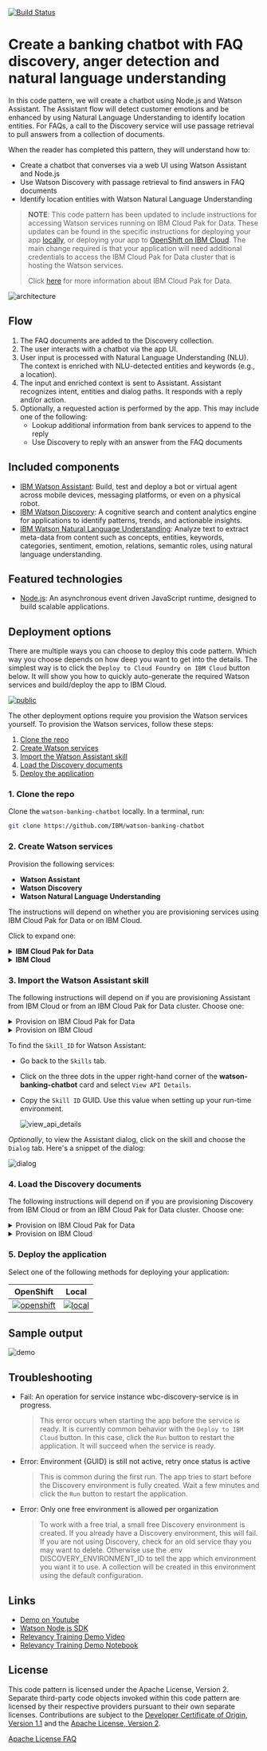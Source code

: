 [![Build Status](https://api.travis-ci.org/IBM/watson-banking-chatbot.svg?branch=master)](https://travis-ci.org/IBM/watson-banking-chatbot)

# Create a banking chatbot with FAQ discovery, anger detection and natural language understanding

In this code pattern, we will create a chatbot using Node.js and Watson Assistant. The Assistant flow will detect customer emotions and be enhanced by using Natural Language Understanding to identify location entities. For FAQs, a call to the Discovery service will use passage retrieval to pull answers from a collection of documents.

When the reader has completed this pattern, they will understand how to:

* Create a chatbot that converses via a web UI using Watson Assistant and Node.js
* Use Watson Discovery with passage retrieval to find answers in FAQ documents
* Identify location entities with Watson Natural Language Understanding

> **NOTE**: This code pattern has been updated to include instructions for accessing Watson services running on IBM Cloud Pak for Data. These updates can be found in the specific instructions for deploying your app [locally](doc/source/local.md), or deploying your app to [OpenShift on IBM Cloud](doc/source/openshift.md). The main change required is that your application will need additional credentials to access the IBM Cloud Pak for Data cluster that is hosting the Watson services.
>
> Click [here](https://www.ibm.com/products/cloud-pak-for-data) for more information about IBM Cloud Pak for Data.

![architecture](doc/source/images/architecture.png)

## Flow

1. The FAQ documents are added to the Discovery collection.
1. The user interacts with a chatbot via the app UI.
1. User input is processed with Natural Language Understanding (NLU). The context is enriched with NLU-detected entities and keywords (e.g., a location).
1. The input and enriched context is sent to Assistant. Assistant recognizes intent, entities and dialog paths. It responds with a reply and/or action.
1. Optionally, a requested action is performed by the app. This may include one of the following:
   * Lookup additional information from bank services to append to the reply
   * Use Discovery to reply with an answer from the FAQ documents

## Included components

* [IBM Watson Assistant](https://www.ibm.com/cloud/watson-assistant/): Build, test and deploy a bot or virtual agent across mobile devices, messaging platforms, or even on a physical robot.
* [IBM Watson Discovery](https://www.ibm.com/watson/services/discovery/): A cognitive search and content analytics engine for applications to identify patterns, trends, and actionable insights.
* [IBM Watson Natural Language Understanding](https://www.ibm.com/watson/services/natural-language-understanding/): Analyze text to extract meta-data from content such as concepts, entities, keywords, categories, sentiment, emotion, relations, semantic roles, using natural language understanding.

## Featured technologies

* [Node.js](https://nodejs.org/): An asynchronous event driven JavaScript runtime, designed to build scalable applications.

## Deployment options

There are multiple ways you can choose to deploy this code pattern. Which way you choose depends on how deep you want to get into the details. The simplest way is to click the `Deploy to Cloud Foundry on IBM Cloud` button below. It will show you how to quickly auto-generate the required Watson services and build/deploy the app to IBM Cloud.

[![public](https://raw.githubusercontent.com/IBM/pattern-utils/master/deploy-buttons/cf.png)](doc/source/cf.md)

The other deployment options require you provision the Watson services yourself. To provision the Watson services, follow these steps:

1. [Clone the repo](#1-clone-the-repo)
1. [Create Watson services](#2-create-watson-services)
1. [Import the Watson Assistant skill](#3-import-the-watson-assistant-skill)
1. [Load the Discovery documents](#4-load-the-discovery-documents)
1. [Deploy the application](#5-deploy-the-application)

### 1. Clone the repo

Clone the `watson-banking-chatbot` locally. In a terminal, run:

```bash
git clone https://github.com/IBM/watson-banking-chatbot
```

### 2. Create Watson services

Provision the following services:

* **Watson Assistant**
* **Watson Discovery**
* **Watson Natural Language Understanding**

The instructions will depend on whether you are provisioning services using IBM Cloud Pak for Data or on IBM Cloud.

Click to expand one:

<details><summary><b>IBM Cloud Pak for Data</b></summary>
<p>
<i>Use the following instructions for each of the three services.</i>
<p>
<h5>Install and provision service instances</h5>
<p>
The services are not available by default. An administrator must install them on the IBM Cloud Pak for Data platform, and you must be given access to the service. To determine whether the service is installed, Click the <b>Services</b> icon (<img class="lazycontent" src="doc/source/images/services_icon.png" alt="services_icon"/>) and check whether the service is enabled.
</details>

<details><summary><b>IBM Cloud</b></summary>
<p>
<h5>Create the service instances</h5>
  <ul>
    <li>If you do not have an IBM Cloud account, register for a free trial account <a href="https://cloud.ibm.com/registration">here</a>.</li>
    <li>Create a <b>Assistant</b> instance from <a href="https://cloud.ibm.com/catalog/services/watson-assistant">the catalog</a>.</li>
    <li>Create a <b>Discovery</b> instance from <a href="https://cloud.ibm.com/catalog/services/discovery">the catalog</a>.</li>
    <li>Create a <b>Natural Language Understanding</b> instance from <a href="https://cloud.ibm.com/catalog/services/natural-language-understanding">the catalog</a>.</li>
  </ul>
</details>

### 3. Import the Watson Assistant skill

The following instructions will depend on if you are provisioning Assistant from IBM Cloud or from an IBM Cloud Pak for Data cluster. Choose one:

<details><summary>Provision on IBM Cloud Pak for Data</summary>
<p>

* Find the Assistant service in your list of `Provisioned Instances` in your IBM Cloud Pak for Data Dashboard.
* Click on `View Details` from the options menu associated with your Assistant service.
* Click on `Open Watson Assistant`.
* Go to the `Skills` tab.
* Click `Create skill`
* Select the `Dialog skill` option and then click `Next`.
* Click the `Import skill` tab.
* Click `Choose JSON file`, go to your cloned repo dir, and `Open` the JSON file in `data/conversation/workspaces/banking_US.json` (or use the old full version in `full_banking.json`). `banking_IN.json` is used for content for banking in India and `banking_US.json` is used for content for banking in United States.
* Select `Everything` and click `Import`.

</p>
</details>

<details><summary>Provision on IBM Cloud</summary>
<p>

* Find the Assistant service in your IBM Cloud Dashboard.
* Click on the service and then click on `Launch tool`.
* Go to the `Skills` tab.
* Click `Create skill`.
* Select the `Dialog skill` option and then click `Next`.
* Click the `Import skill` tab.
* Click `Choose JSON file`, go to your cloned repo dir, and `Open` the JSON file in `data/conversation/workspaces/banking_US.json` (or use the old full version in `full_banking.json`). `banking_IN.json` is used for content for banking in India and `banking_US.json` is used for content for banking in United States.
* Select `Everything` and click `Import`.

</p>
</details>

To find the `Skill_ID` for Watson Assistant:

* Go back to the `Skills` tab.
* Click on the three dots in the upper right-hand corner of the **watson-banking-chatbot** card and select `View API Details`.
* Copy the `Skill ID` GUID. Use this value when setting up your run-time environment.

  ![view_api_details](doc/source/images/view_api_details.png)

*Optionally*, to view the Assistant dialog, click on the skill and choose the
`Dialog` tab. Here's a snippet of the dialog:

![dialog](doc/source/images/dialog.png)

### 4. Load the Discovery documents

The following instructions will depend on if you are provisioning Discovery from IBM Cloud or from an IBM Cloud Pak for Data cluster. Choose one:

<details><summary>Provision on IBM Cloud Pak for Data</summary>
<p>

* Find the Discovery service in your list of `Provisioned Instances` in your IBM Cloud Pak for Data Dashboard.
* Click on `View Details` from the options menu associated with your Discovery service.
* Click on `Open Watson Discovery`.
* Click on an existing Discovery `Project`, or create a new one.
* From your `Project` panel, click the `Collections` tab.
* Click on `New Collection +`.
* Select the `Upload data` option and click `Next`.
* Provide a collection name.
* Select `English` language.
* Click `Finish` to create the collection.
* Use `Drag and drop your documents here or select documents` to seed the content with the five documents in `data/discovery/docs` of your cloned repo.
* Click on the `Integrate and deploy` option from the left-side menu of the Discovery panel. Then select the `View API Details` tab to view the `Project Id`. Use this as the `Collection ID` value which will be required when setting up your run-time environment.

> **NOTE**: The `Environment Id` for Cloud Pak for Data collections is always set to `default`.

  ![disco_cpd_projectid](doc/source/images/disco_cpd_projectid.png)

</p>
</details>

<details><summary>Provision on IBM Cloud</summary>
<p>

* Find the Discovery service in your IBM Cloud Dashboard.
* Click on the service and then click on `Launch tool`.
* Create a new data collection by hitting the `Upload your own data` button.

  ![new_collection](doc/source/images/new_collection.png)
  * Provide a collection name
  * Select `English` language
  * Click `Create`

* Use `Drag and drop your documents here or select documents` to seed the content with the five documents in `data/discovery/docs` of your cloned repo.
* Click on the upper-right `api` icon and save the `Environment ID` and `Collection ID` as they will be required when setting up your run-time environment.

  ![disco_guids](doc/source/images/disco_guids.png)

</p>
</details>

### 5. Deploy the application

Select one of the following methods for deploying your application:

| OpenShift | Local |
| :-: | :-: |
| [![openshift](https://raw.githubusercontent.com/IBM/pattern-utils/master/deploy-buttons/openshift.png)](doc/source/openshift.md) | [![local](https://raw.githubusercontent.com/IBM/pattern-utils/master/deploy-buttons/local.png)](doc/source/local.md) |

## Sample output

![demo](doc/source/images/demo.gif)

## Troubleshooting

* Fail: An operation for service instance wbc-discovery-service is in progress.

  > This error occurs when starting the app before the service is ready. It is currently common behavior with the `Deploy to IBM Cloud` button. In this case, click the `Run` button to restart the application. It will succeed when the service is ready.

* Error: Environment {GUID} is still not active, retry once status is active

  > This is common during the first run. The app tries to start before the Discovery environment is fully created. Wait a few minutes and click the `Run` button to restart the application.

* Error: Only one free environment is allowed per organization

  > To work with a free trial, a small free Discovery environment is created. If you already have a Discovery environment, this will fail. If you are not using Discovery, check for an old service thay you may want to delete. Otherwise use the .env DISCOVERY_ENVIRONMENT_ID to tell the app which environment you want it to use. A collection will be created in this environment using the default configuration.

## Links

* [Demo on Youtube](https://www.youtube.com/watch?v=Jxi7U7VOMYg)
* [Watson Node.js SDK](https://github.com/watson-developer-cloud/node-sdk)
* [Relevancy Training Demo Video](https://www.youtube.com/watch?v=8BiuQKPQZJk)
* [Relevancy Training Demo Notebook](https://github.com/akmnua/relevancy_passage_bww)

## License

This code pattern is licensed under the Apache License, Version 2. Separate third-party code objects invoked within this code pattern are licensed by their respective providers pursuant to their own separate licenses. Contributions are subject to the [Developer Certificate of Origin, Version 1.1](https://developercertificate.org/) and the [Apache License, Version 2](https://www.apache.org/licenses/LICENSE-2.0.txt).

[Apache License FAQ](https://www.apache.org/foundation/license-faq.html#WhatDoesItMEAN)
